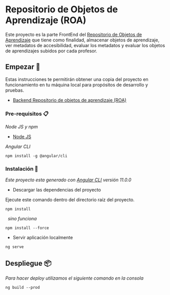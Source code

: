 # Repositorio de Objetos de Aprendizaje (ROA) 

Este proyecto es la parte FrontEnd del <a href="https://repositorio.edutech-project.org/#/">Repositorio de Objetos de Aprendizaje</a> que tiene como finalidad, almacenar objetos de aprendizaje, ver metadatos de accesibilidad, evaluar los metadatos y evaluar los objetos de aprendizajes subidos por cada profesor.

## Empezar 🚀

Estas instrucciones te permitirán obtener una copia del proyecto en funcionamiento en tu máquina local para propósitos de desarrollo y pruebas.

<ul>
 <li>
  <a href="https://github.com/EduTech-Erasmus-Project/Repositorio-Backend.git">Backend Repositorio de objetos de aprendizaje (ROA)</a>
 </li>
</ul>

### Pre-requisitos 📋

_Node JS y npm_

<ul>
 <li>
  <a href="https://nodejs.org">Node JS</a>
 </li>
</ul>

_Angular CLI_
```
npm install -g @angular/cli
```

### Instalación 🔧

_Este proyecto esta generado con <a href="https://angular.io/cli">Angular CLI</a> versión 11.0.0_

- Descargar las dependencias del proyecto

Ejecute este comando dentro del directorio raíz del proyecto.

```
npm install
```

&nbsp; _sino funciona_

```
npm install --force
```

- Servir aplicación localmente 
```
ng serve
```
## Despliegue 📦

_Para hacer deploy utilizamos el siguiente comando en la consola_

```
ng build --prod
```
